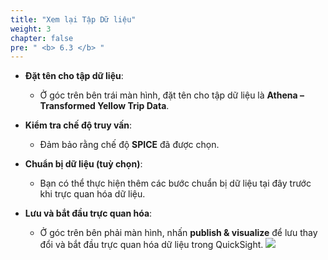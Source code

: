 ```yaml
---
title: "Xem lại Tập Dữ liệu"
weight: 3
chapter: false
pre: " <b> 6.3 </b> "
---
```


- **Đặt tên cho tập dữ liệu**:
  - Ở góc trên bên trái màn hình, đặt tên cho tập dữ liệu là **Athena – Transformed Yellow Trip Data**.

- **Kiểm tra chế độ truy vấn**:
  - Đảm bảo rằng chế độ **SPICE** đã được chọn.

- **Chuẩn bị dữ liệu (tuỳ chọn)**:
  - Bạn có thể thực hiện thêm các bước chuẩn bị dữ liệu tại đây trước khi trực quan hóa dữ liệu.

- **Lưu và bắt đầu trực quan hóa**:
  - Ở góc trên bên phải màn hình, nhấn **publish & visualize** để lưu thay đổi và bắt đầu trực quan hóa dữ liệu trong QuickSight.
![](/images/6.visualize/12.png)
